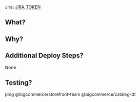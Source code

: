 Jira: [JIRA_TOKEN](https://jira.bigcommerce.com/browse/JIRA_TOKEN)

## What? 


## Why?


## Additional Deploy Steps?
None

## Testing?


ping @bigcommerce/storefront-team @bigcommerce/catalog-dt
